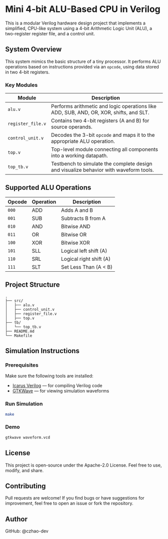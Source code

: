 # Mini 4-bit ALU-Based CPU in Verilog

This is a modular Verilog hardware design project that implements a simplified, CPU-like system using a 4-bit Arithmetic Logic Unit (ALU), a two-register register file, and a control unit.


## System Overview

This system mimics the basic structure of a tiny processor. It performs ALU operations based on instructions provided via an `opcode`, using data stored in two 4-bit registers.

### Key Modules

| Module          | Description |
|-----------------|-------------|
| `alu.v`         | Performs arithmetic and logic operations like ADD, SUB, AND, OR, XOR, shifts, and SLT. |
| `register_file.v` | Contains two 4-bit registers (A and B) for source operands. |
| `control_unit.v` | Decodes the 3-bit `opcode` and maps it to the appropriate ALU operation. |
| `top.v`         | Top-level module connecting all components into a working datapath. |
| `top_tb.v`      | Testbench to simulate the complete design and visualize behavior with waveform tools. |


## Supported ALU Operations

| Opcode | Operation     | Description              |
|--------|---------------|--------------------------|
| `000`  | ADD           | Adds A and B             |
| `001`  | SUB           | Subtracts B from A       |
| `010`  | AND           | Bitwise AND              |
| `011`  | OR            | Bitwise OR               |
| `100`  | XOR           | Bitwise XOR              |
| `101`  | SLL           | Logical left shift (A)   |
| `110`  | SRL           | Logical right shift (A)  |
| `111`  | SLT           | Set Less Than (A < B)    |


## Project Structure

```
.
├── src/
│   ├── alu.v
│   ├── control_unit.v
│   ├── register_file.v
│   ├── top.v
├── tb/
│   └── top_tb.v
├── README.md
└── Makefile
```

## Simulation Instructions

### Prerequisites

Make sure the following tools are installed:

- [Icarus Verilog](http://iverilog.icarus.com/) — for compiling Verilog code
- [GTKWave](http://gtkwave.sourceforge.net/) — for viewing simulation waveforms

### Run Simulation

```bash
make
```
### Demo

```bash
gtkwave waveform.vcd
```

## License

This project is open-source under the Apache-2.0 License. Feel free to use, modify, and share.

## Contributing

Pull requests are welcome! If you find bugs or have suggestions for improvement, feel free to open an issue or fork the repository.

## Author

GitHub: @czhao-dev
